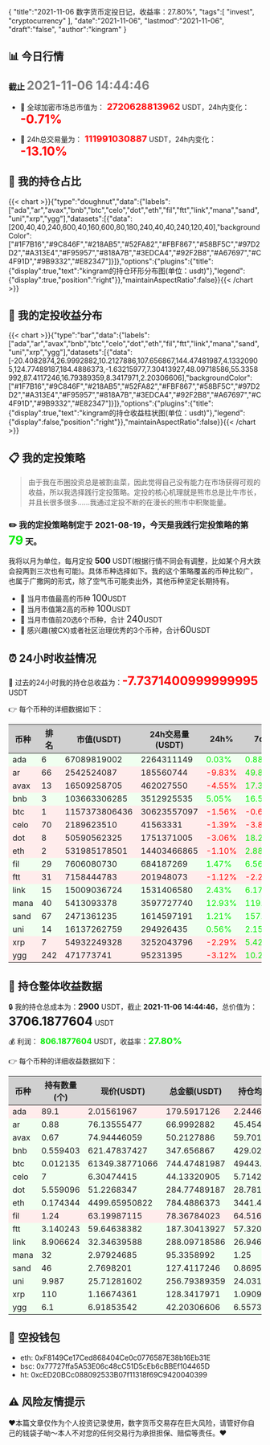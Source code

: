 {
"title":"2021-11-06 数字货币定投日记，收益率：27.80%",
"tags":[
"invest",
"cryptocurrency"
],
"date":"2021-11-06",
"lastmod":"2021-11-06",
"draft":"false",
"author":"kingram"
}

##  📊 今日行情
### 截止 <font color=grey size=5 >**2021-11-06 14:44:46**</font>
- 🍖 全球加密市场总市值为：<font color=#FF0000 size=4 > **2720628813962**</font> USDT，24h内变化：<font color=#FF0000 size=5 > **-0.71%**</font>

- 🍤 24h总交易量为：<font color=#FF0000 size=4 > **111991030887**</font> USDT，24h内变化：<font color=#FF0000 size=5 > **-13.10%**</font>

## 🎨 我的持仓占比
{{< chart >}}{"type":"doughnut","data":{"labels":["ada","ar","avax","bnb","btc","celo","dot","eth","fil","ftt","link","mana","sand","uni","xrp","ygg"],"datasets":[{"data":[200,40,40,240,600,40,160,600,80,180,240,40,40,240,120,40],"backgroundColor":["#1F7B16","#9C846F","#218AB5","#52FA82","#FBF867","#58BF5C","#97D2D2","#A313E4","#F95957","#818A7B","#3EDCA4","#92F2B8","#A67697","#C4F91D","#9B9332","#E82347"]}]},"options":{"plugins":{"title":{"display":true,"text":"kingram的持仓环形分布图(单位：usdt)"},"legend":{"display":true,"position":"right"}},"maintainAspectRatio":false}}{{< /chart >}}

## 🍺 我的定投收益分布
{{< chart >}}{"type":"bar","data":{"labels":["ada","ar","avax","bnb","btc","celo","dot","eth","fil","ftt","link","mana","sand","uni","xrp","ygg"],"datasets":[{"data":[-20.4082874,26.9992882,10.2127886,107.656867,144.47481987,4.13320905,124.77489187,184.4886373,-1.63215977,7.30413927,48.09718586,55.3358992,87.4117246,16.79389359,8.3417971,2.20306606],"backgroundColor":["#1F7B16","#9C846F","#218AB5","#52FA82","#FBF867","#58BF5C","#97D2D2","#A313E4","#F95957","#818A7B","#3EDCA4","#92F2B8","#A67697","#C4F91D","#9B9332","#E82347"]}]},"options":{"plugins":{"title":{"display":true,"text":"kingram的持仓收益柱状图(单位：usdt)"},"legend":{"display":false,"position":"right"}},"maintainAspectRatio":false}}{{< /chart >}}

## 📋 我的定投策略

> 由于我在币圈投资总是被割韭菜，因此觉得自己没有能力在市场获得可观的收益，所以我选择践行定投策略。定投的核心机理就是熊市总是比牛市长，并且长很多很多……我通过定投不断的在漫长的熊市中积聚能量。

### ✏️ 我的定投策略制定于 **2021-08-19**，今天是我践行定投策略的第<font color=#00EC00 size=5 > **79**</font> 天。
我将以月为单位，每月定投 <font size=3 ><strong> 500 </strong></font> USDT(根据行情不同会有调整，比如某个月大跌会投两到三次也有可能)。具体币种选择如下。我的这个策略覆盖的币种比较广，也属于广撒网的形式，除了空气币可能卖出外，其他币种坚定长期持有。

- 🥇 当月市值最高的币种 <font size=4 >100</font>USDT
- 🥈 当月市值第2高的币种 <font size=4 >100</font>USDT
- 🥉 当月市值前20选6个币种，合计 <font size=4 >240</font>USDT
- 🏅 感兴趣(被CX)或者社区治理优秀的3个币种，合计<font size=4 >60</font>USDT

## ⏰ 24小时收益情况
📌 过去的24小时我的持仓总收益为：<font color=#FF0000 size=5 >**-7.7371400999999995**</font> USDT

👉 每个币种的详细数据如下：
<table>
    <thead><tr bgcolor="#d0d0d0" ><th>币种</th><th>排名</th><th>市值(USDT)</th><th>24h交易量(USDT)</th><th>24h%</th><th>7d%</th><th>24h收益</th></tr></thead>
    <tbody>
    <tr>
        <td bgcolor=#F0FFF0>ada</td>
        <td bgcolor=#F0FFF0>6</td>
        <td bgcolor=#F0FFF0>67089819002</td>
        <td bgcolor=#F0FFF0>2264311149</td>
        <td bgcolor=#F0FFF0><font color=#00EC00>0.03%</font></td>
        <td bgcolor=#F0FFF0><font color=#00EC00>0.88%</font></td>
        <td bgcolor=#F0FFF0><font color=#00EC00 size=3 ><strong>0.05242725</strong></font></td>
    </tr>
    <tr>
        <td bgcolor=#FFECEC>ar</td>
        <td bgcolor=#FFECEC>66</td>
        <td bgcolor=#FFECEC>2542524087</td>
        <td bgcolor=#FFECEC>185560744</td>
        <td bgcolor=#FFECEC><font color=#FF0000>-9.83%</font></td>
        <td bgcolor=#FFECEC><font color=#00EC00>49.81%</font></td>
        <td bgcolor=#FFECEC><font color=#FF0000 size=3 ><strong>-7.30113647</strong></font></td>
    </tr>
    <tr>
        <td bgcolor=#FFECEC>avax</td>
        <td bgcolor=#FFECEC>13</td>
        <td bgcolor=#FFECEC>16509258705</td>
        <td bgcolor=#FFECEC>462027550</td>
        <td bgcolor=#FFECEC><font color=#FF0000>-4.55%</font></td>
        <td bgcolor=#FFECEC><font color=#00EC00>17.34%</font></td>
        <td bgcolor=#FFECEC><font color=#FF0000 size=3 ><strong>-2.39371365</strong></font></td>
    </tr>
    <tr>
        <td bgcolor=#F0FFF0>bnb</td>
        <td bgcolor=#F0FFF0>3</td>
        <td bgcolor=#F0FFF0>103663306285</td>
        <td bgcolor=#F0FFF0>3512925535</td>
        <td bgcolor=#F0FFF0><font color=#00EC00>5.05%</font></td>
        <td bgcolor=#F0FFF0><font color=#00EC00>16.52%</font></td>
        <td bgcolor=#F0FFF0><font color=#00EC00 size=3 ><strong>16.71708544</strong></font></td>
    </tr>
    <tr>
        <td bgcolor=#FFECEC>btc</td>
        <td bgcolor=#FFECEC>1</td>
        <td bgcolor=#FFECEC>1157373806436</td>
        <td bgcolor=#FFECEC>30623557097</td>
        <td bgcolor=#FFECEC><font color=#FF0000>-1.56%</font></td>
        <td bgcolor=#FFECEC><font color=#FF0000>-0.66%</font></td>
        <td bgcolor=#FFECEC><font color=#FF0000 size=3 ><strong>-11.77881692</strong></font></td>
    </tr>
    <tr>
        <td bgcolor=#FFECEC>celo</td>
        <td bgcolor=#FFECEC>70</td>
        <td bgcolor=#FFECEC>2189623510</td>
        <td bgcolor=#FFECEC>41563331</td>
        <td bgcolor=#FFECEC><font color=#FF0000>-1.39%</font></td>
        <td bgcolor=#FFECEC><font color=#FF0000>-3.89%</font></td>
        <td bgcolor=#FFECEC><font color=#FF0000 size=3 ><strong>-0.62084253</strong></font></td>
    </tr>
    <tr>
        <td bgcolor=#FFECEC>dot</td>
        <td bgcolor=#FFECEC>8</td>
        <td bgcolor=#FFECEC>50590562325</td>
        <td bgcolor=#FFECEC>1751371005</td>
        <td bgcolor=#FFECEC><font color=#FF0000>-3.06%</font></td>
        <td bgcolor=#FFECEC><font color=#00EC00>18.27%</font></td>
        <td bgcolor=#FFECEC><font color=#FF0000 size=3 ><strong>-8.99447044</strong></font></td>
    </tr>
    <tr>
        <td bgcolor=#FFECEC>eth</td>
        <td bgcolor=#FFECEC>2</td>
        <td bgcolor=#FFECEC>531985178501</td>
        <td bgcolor=#FFECEC>14403466865</td>
        <td bgcolor=#FFECEC><font color=#FF0000>-1.10%</font></td>
        <td bgcolor=#FFECEC><font color=#00EC00>2.88%</font></td>
        <td bgcolor=#FFECEC><font color=#FF0000 size=3 ><strong>-8.75837423</strong></font></td>
    </tr>
    <tr>
        <td bgcolor=#F0FFF0>fil</td>
        <td bgcolor=#F0FFF0>29</td>
        <td bgcolor=#F0FFF0>7606080730</td>
        <td bgcolor=#F0FFF0>684187269</td>
        <td bgcolor=#F0FFF0><font color=#00EC00>1.47%</font></td>
        <td bgcolor=#F0FFF0><font color=#00EC00>6.56%</font></td>
        <td bgcolor=#F0FFF0><font color=#00EC00 size=3 ><strong>1.13686957</strong></font></td>
    </tr>
    <tr>
        <td bgcolor=#FFECEC>ftt</td>
        <td bgcolor=#FFECEC>31</td>
        <td bgcolor=#FFECEC>7158444783</td>
        <td bgcolor=#FFECEC>201948073</td>
        <td bgcolor=#FFECEC><font color=#FF0000>-1.12%</font></td>
        <td bgcolor=#FFECEC><font color=#FF0000>-2.27%</font></td>
        <td bgcolor=#FFECEC><font color=#FF0000 size=3 ><strong>-2.11749511</strong></font></td>
    </tr>
    <tr>
        <td bgcolor=#F0FFF0>link</td>
        <td bgcolor=#F0FFF0>15</td>
        <td bgcolor=#F0FFF0>15009036724</td>
        <td bgcolor=#F0FFF0>1531406580</td>
        <td bgcolor=#F0FFF0><font color=#00EC00>2.43%</font></td>
        <td bgcolor=#F0FFF0><font color=#00EC00>6.17%</font></td>
        <td bgcolor=#F0FFF0><font color=#00EC00 size=3 ><strong>6.82527623</strong></font></td>
    </tr>
    <tr>
        <td bgcolor=#F0FFF0>mana</td>
        <td bgcolor=#F0FFF0>40</td>
        <td bgcolor=#F0FFF0>5413093378</td>
        <td bgcolor=#F0FFF0>3597727740</td>
        <td bgcolor=#F0FFF0><font color=#00EC00>12.93%</font></td>
        <td bgcolor=#F0FFF0><font color=#00EC00>119.62%</font></td>
        <td bgcolor=#F0FFF0><font color=#00EC00 size=3 ><strong>10.91817277</strong></font></td>
    </tr>
    <tr>
        <td bgcolor=#F0FFF0>sand</td>
        <td bgcolor=#F0FFF0>67</td>
        <td bgcolor=#F0FFF0>2471361235</td>
        <td bgcolor=#F0FFF0>1614597191</td>
        <td bgcolor=#F0FFF0><font color=#00EC00>1.21%</font></td>
        <td bgcolor=#F0FFF0><font color=#00EC00>157.22%</font></td>
        <td bgcolor=#F0FFF0><font color=#00EC00 size=3 ><strong>1.5190846</strong></font></td>
    </tr>
    <tr>
        <td bgcolor=#F0FFF0>uni</td>
        <td bgcolor=#F0FFF0>14</td>
        <td bgcolor=#F0FFF0>16137262759</td>
        <td bgcolor=#F0FFF0>294926435</td>
        <td bgcolor=#F0FFF0><font color=#00EC00>0.56%</font></td>
        <td bgcolor=#F0FFF0><font color=#00EC00>2.15%</font></td>
        <td bgcolor=#F0FFF0><font color=#00EC00 size=3 ><strong>1.42734624</strong></font></td>
    </tr>
    <tr>
        <td bgcolor=#FFECEC>xrp</td>
        <td bgcolor=#FFECEC>7</td>
        <td bgcolor=#FFECEC>54932249328</td>
        <td bgcolor=#FFECEC>3252043796</td>
        <td bgcolor=#FFECEC><font color=#FF0000>-2.29%</font></td>
        <td bgcolor=#FFECEC><font color=#00EC00>5.42%</font></td>
        <td bgcolor=#FFECEC><font color=#FF0000 size=3 ><strong>-3.00748675</strong></font></td>
    </tr>
    <tr>
        <td bgcolor=#FFECEC>ygg</td>
        <td bgcolor=#FFECEC>242</td>
        <td bgcolor=#FFECEC>471773741</td>
        <td bgcolor=#FFECEC>95231395</td>
        <td bgcolor=#FFECEC><font color=#FF0000>-3.12%</font></td>
        <td bgcolor=#FFECEC><font color=#00EC00>10.26%</font></td>
        <td bgcolor=#FFECEC><font color=#FF0000 size=3 ><strong>-1.3610661</strong></font></td>
    </tr>
    </tbody>
</table>

## 🎯 持仓整体收益数据

🔒 我的持仓总成本为：<font size=3 >**2900**</font> USDT，截止 **2021-11-06 14:44:46**，总价值为：<font  size=5 >**3706.1877604**</font> USDT

💰 利润： <font color=#00EC00 size=3 >**806.1877604**</font> USDT，收益率：<font color=#00EC00 size=4 >**27.80%**</font>

👉 每个币种的详细收益数据如下：

<table>
    <thead><tr bgcolor="#d0d0d0" ><th>币种</th><th>持有数量(个)</th><th>现价(USDT)</th><th>总金额(USDT)</th><th>持仓均价(USDT)</th><th>成本(USDT)</th><th>利润(USDT)</th><th>收益率</th></tr></thead>
    <tbody>
    <tr>
        <td bgcolor=#FFECEC>ada</td>
        <td bgcolor=#FFECEC>89.1</td>
        <td bgcolor=#FFECEC>2.01561967</td>
        <td bgcolor=#FFECEC>179.5917126</td>
        <td bgcolor=#FFECEC>2.24466891</td>
        <td bgcolor=#FFECEC>200</td>
        <td bgcolor=#FFECEC>-20.4082874</td>
        <td bgcolor=#FFECEC><font color=#FF0000 size=3 ><strong>-10.20%</strong></font></td>
    </tr>
    <tr>
        <td bgcolor=#F0FFF0>ar</td>
        <td bgcolor=#F0FFF0>0.88</td>
        <td bgcolor=#F0FFF0>76.13555477</td>
        <td bgcolor=#F0FFF0>66.9992882</td>
        <td bgcolor=#F0FFF0>45.45454545</td>
        <td bgcolor=#F0FFF0>40</td>
        <td bgcolor=#F0FFF0>26.9992882</td>
        <td bgcolor=#F0FFF0><font color=#00EC00 size=3 ><strong>67.50%</strong></font></td>
    </tr>
    <tr>
        <td bgcolor=#F0FFF0>avax</td>
        <td bgcolor=#F0FFF0>0.67</td>
        <td bgcolor=#F0FFF0>74.94446059</td>
        <td bgcolor=#F0FFF0>50.2127886</td>
        <td bgcolor=#F0FFF0>59.70149254</td>
        <td bgcolor=#F0FFF0>40</td>
        <td bgcolor=#F0FFF0>10.2127886</td>
        <td bgcolor=#F0FFF0><font color=#00EC00 size=3 ><strong>25.53%</strong></font></td>
    </tr>
    <tr>
        <td bgcolor=#F0FFF0>bnb</td>
        <td bgcolor=#F0FFF0>0.559403</td>
        <td bgcolor=#F0FFF0>621.47837427</td>
        <td bgcolor=#F0FFF0>347.656867</td>
        <td bgcolor=#F0FFF0>429.02880392</td>
        <td bgcolor=#F0FFF0>240</td>
        <td bgcolor=#F0FFF0>107.656867</td>
        <td bgcolor=#F0FFF0><font color=#00EC00 size=3 ><strong>44.86%</strong></font></td>
    </tr>
    <tr>
        <td bgcolor=#F0FFF0>btc</td>
        <td bgcolor=#F0FFF0>0.012135</td>
        <td bgcolor=#F0FFF0>61349.38771066</td>
        <td bgcolor=#F0FFF0>744.47481987</td>
        <td bgcolor=#F0FFF0>49443.75772559</td>
        <td bgcolor=#F0FFF0>600</td>
        <td bgcolor=#F0FFF0>144.47481987</td>
        <td bgcolor=#F0FFF0><font color=#00EC00 size=3 ><strong>24.08%</strong></font></td>
    </tr>
    <tr>
        <td bgcolor=#F0FFF0>celo</td>
        <td bgcolor=#F0FFF0>7</td>
        <td bgcolor=#F0FFF0>6.30474415</td>
        <td bgcolor=#F0FFF0>44.13320905</td>
        <td bgcolor=#F0FFF0>5.71428571</td>
        <td bgcolor=#F0FFF0>40</td>
        <td bgcolor=#F0FFF0>4.13320905</td>
        <td bgcolor=#F0FFF0><font color=#00EC00 size=3 ><strong>10.33%</strong></font></td>
    </tr>
    <tr>
        <td bgcolor=#F0FFF0>dot</td>
        <td bgcolor=#F0FFF0>5.559096</td>
        <td bgcolor=#F0FFF0>51.2268347</td>
        <td bgcolor=#F0FFF0>284.77489187</td>
        <td bgcolor=#F0FFF0>28.78165802</td>
        <td bgcolor=#F0FFF0>160</td>
        <td bgcolor=#F0FFF0>124.77489187</td>
        <td bgcolor=#F0FFF0><font color=#00EC00 size=3 ><strong>77.98%</strong></font></td>
    </tr>
    <tr>
        <td bgcolor=#F0FFF0>eth</td>
        <td bgcolor=#F0FFF0>0.174344</td>
        <td bgcolor=#F0FFF0>4499.65950822</td>
        <td bgcolor=#F0FFF0>784.4886373</td>
        <td bgcolor=#F0FFF0>3441.4720323</td>
        <td bgcolor=#F0FFF0>600</td>
        <td bgcolor=#F0FFF0>184.4886373</td>
        <td bgcolor=#F0FFF0><font color=#00EC00 size=3 ><strong>30.75%</strong></font></td>
    </tr>
    <tr>
        <td bgcolor=#FFECEC>fil</td>
        <td bgcolor=#FFECEC>1.24</td>
        <td bgcolor=#FFECEC>63.19987115</td>
        <td bgcolor=#FFECEC>78.36784023</td>
        <td bgcolor=#FFECEC>64.51612903</td>
        <td bgcolor=#FFECEC>80</td>
        <td bgcolor=#FFECEC>-1.63215977</td>
        <td bgcolor=#FFECEC><font color=#FF0000 size=3 ><strong>-2.04%</strong></font></td>
    </tr>
    <tr>
        <td bgcolor=#F0FFF0>ftt</td>
        <td bgcolor=#F0FFF0>3.140243</td>
        <td bgcolor=#F0FFF0>59.64638382</td>
        <td bgcolor=#F0FFF0>187.30413927</td>
        <td bgcolor=#F0FFF0>57.32040482</td>
        <td bgcolor=#F0FFF0>180</td>
        <td bgcolor=#F0FFF0>7.30413927</td>
        <td bgcolor=#F0FFF0><font color=#00EC00 size=3 ><strong>4.06%</strong></font></td>
    </tr>
    <tr>
        <td bgcolor=#F0FFF0>link</td>
        <td bgcolor=#F0FFF0>8.906624</td>
        <td bgcolor=#F0FFF0>32.34639588</td>
        <td bgcolor=#F0FFF0>288.09718586</td>
        <td bgcolor=#F0FFF0>26.94623687</td>
        <td bgcolor=#F0FFF0>240</td>
        <td bgcolor=#F0FFF0>48.09718586</td>
        <td bgcolor=#F0FFF0><font color=#00EC00 size=3 ><strong>20.04%</strong></font></td>
    </tr>
    <tr>
        <td bgcolor=#F0FFF0>mana</td>
        <td bgcolor=#F0FFF0>32</td>
        <td bgcolor=#F0FFF0>2.97924685</td>
        <td bgcolor=#F0FFF0>95.3358992</td>
        <td bgcolor=#F0FFF0>1.25</td>
        <td bgcolor=#F0FFF0>40</td>
        <td bgcolor=#F0FFF0>55.3358992</td>
        <td bgcolor=#F0FFF0><font color=#00EC00 size=3 ><strong>138.34%</strong></font></td>
    </tr>
    <tr>
        <td bgcolor=#F0FFF0>sand</td>
        <td bgcolor=#F0FFF0>46</td>
        <td bgcolor=#F0FFF0>2.7698201</td>
        <td bgcolor=#F0FFF0>127.4117246</td>
        <td bgcolor=#F0FFF0>0.86956522</td>
        <td bgcolor=#F0FFF0>40</td>
        <td bgcolor=#F0FFF0>87.4117246</td>
        <td bgcolor=#F0FFF0><font color=#00EC00 size=3 ><strong>218.53%</strong></font></td>
    </tr>
    <tr>
        <td bgcolor=#F0FFF0>uni</td>
        <td bgcolor=#F0FFF0>9.987</td>
        <td bgcolor=#F0FFF0>25.71281602</td>
        <td bgcolor=#F0FFF0>256.79389359</td>
        <td bgcolor=#F0FFF0>24.03124061</td>
        <td bgcolor=#F0FFF0>240</td>
        <td bgcolor=#F0FFF0>16.79389359</td>
        <td bgcolor=#F0FFF0><font color=#00EC00 size=3 ><strong>7.00%</strong></font></td>
    </tr>
    <tr>
        <td bgcolor=#F0FFF0>xrp</td>
        <td bgcolor=#F0FFF0>110</td>
        <td bgcolor=#F0FFF0>1.16674361</td>
        <td bgcolor=#F0FFF0>128.3417971</td>
        <td bgcolor=#F0FFF0>1.09090909</td>
        <td bgcolor=#F0FFF0>120</td>
        <td bgcolor=#F0FFF0>8.3417971</td>
        <td bgcolor=#F0FFF0><font color=#00EC00 size=3 ><strong>6.95%</strong></font></td>
    </tr>
    <tr>
        <td bgcolor=#F0FFF0>ygg</td>
        <td bgcolor=#F0FFF0>6.1</td>
        <td bgcolor=#F0FFF0>6.91853542</td>
        <td bgcolor=#F0FFF0>42.20306606</td>
        <td bgcolor=#F0FFF0>6.55737705</td>
        <td bgcolor=#F0FFF0>40</td>
        <td bgcolor=#F0FFF0>2.20306606</td>
        <td bgcolor=#F0FFF0><font color=#00EC00 size=3 ><strong>5.51%</strong></font></td>
    </tr>
    </tbody>
</table>

## 🤞 空投钱包
- eth: 0xF8149Ce17Ced868404Ce0c0776587E38b16Eb31E
- bsc: 0x77727ffa5A53E06c48cC51D5cEb6cBBEf104465D
- ht: 0xcED20BCc088092533B07f11318f69C9420040399

## ⚠️ 风险友情提示
❤️本篇文章仅作为个人投资记录使用，数字货币交易存在巨大风险，请管好你自己的钱袋子呦～本人不对您的任何交易行为承担担保、赔偿等责任。❤️